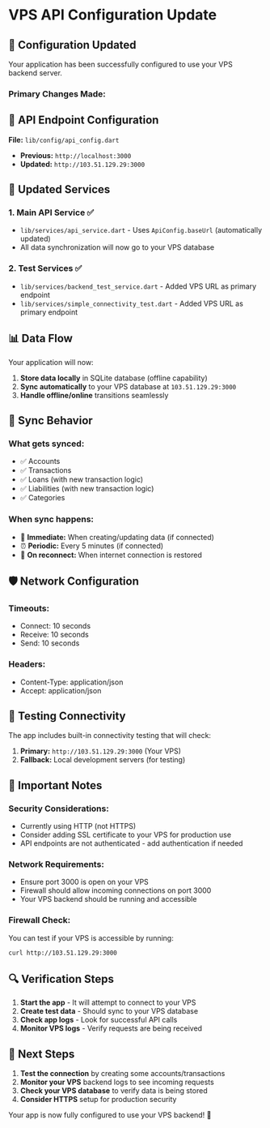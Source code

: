 # VPS API Configuration Update

## 🚀 **Configuration Updated**

Your application has been successfully configured to use your VPS backend server.

### **Primary Changes Made:**

## 📡 **API Endpoint Configuration**

**File:** `lib/config/api_config.dart`
- **Previous:** `http://localhost:3000`
- **Updated:** `http://103.51.129.29:3000`

## 🔧 **Updated Services**

### 1. **Main API Service** ✅
- `lib/services/api_service.dart` - Uses `ApiConfig.baseUrl` (automatically updated)
- All data synchronization will now go to your VPS database

### 2. **Test Services** ✅
- `lib/services/backend_test_service.dart` - Added VPS URL as primary endpoint
- `lib/services/simple_connectivity_test.dart` - Added VPS URL as primary endpoint

## 📊 **Data Flow**

Your application will now:

1. **Store data locally** in SQLite database (offline capability)
2. **Sync automatically** to your VPS database at `103.51.129.29:3000`
3. **Handle offline/online** transitions seamlessly

## 🔄 **Sync Behavior**

### **What gets synced:**
- ✅ Accounts
- ✅ Transactions  
- ✅ Loans (with new transaction logic)
- ✅ Liabilities (with new transaction logic)
- ✅ Categories

### **When sync happens:**
- 📱 **Immediate:** When creating/updating data (if connected)
- ⏰ **Periodic:** Every 5 minutes (if connected)
- 🔄 **On reconnect:** When internet connection is restored

## 🛡️ **Network Configuration**

### **Timeouts:** 
- Connect: 10 seconds
- Receive: 10 seconds  
- Send: 10 seconds

### **Headers:**
- Content-Type: application/json
- Accept: application/json

## 🧪 **Testing Connectivity**

The app includes built-in connectivity testing that will check:
1. **Primary:** `http://103.51.129.29:3000` (Your VPS)
2. **Fallback:** Local development servers (for testing)

## 📝 **Important Notes**

### **Security Considerations:**
- Currently using HTTP (not HTTPS)
- Consider adding SSL certificate to your VPS for production use
- API endpoints are not authenticated - add authentication if needed

### **Network Requirements:**
- Ensure port 3000 is open on your VPS
- Firewall should allow incoming connections on port 3000
- Your VPS backend should be running and accessible

### **Firewall Check:**
You can test if your VPS is accessible by running:
```bash
curl http://103.51.129.29:3000
```

## 🔍 **Verification Steps**

1. **Start the app** - It will attempt to connect to your VPS
2. **Create test data** - Should sync to your VPS database
3. **Check app logs** - Look for successful API calls
4. **Monitor VPS logs** - Verify requests are being received

## 🎯 **Next Steps**

1. **Test the connection** by creating some accounts/transactions
2. **Monitor your VPS** backend logs to see incoming requests
3. **Check your VPS database** to verify data is being stored
4. **Consider HTTPS** setup for production security

Your app is now fully configured to use your VPS backend! 🎉